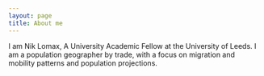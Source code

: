 ```yaml
---
layout: page
title: About me
---
```


I am Nik Lomax, A University Academic Fellow at the University of Leeds. I am a population geographer by trade, with a focus on migration and mobility patterns and population projections.


